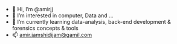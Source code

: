 - 👋 Hi, I’m @amirjj
- 👀 I’m interested in computer, Data and ...
- 🌱 I’m currently learning data-analysis, back-end development & forensics concepts & tools 
- 📫 amir.jamshidijam@gamil.com

<!---
amirjj/amirjj is a ✨ special ✨ repository because its `README.md` (this file) appears on your GitHub profile.
You can click the Preview link to take a look at your changes.
--->
